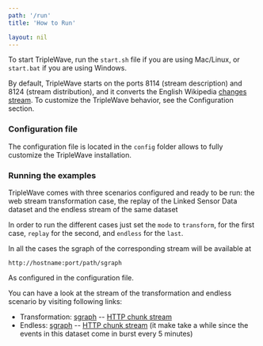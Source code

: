 ```yaml
---
path: '/run'
title: 'How to Run'

layout: nil
---
```


To start TripleWave, run the `start.sh` file if you are using Mac/Linux, or `start.bat` if you are using Windows.

By default, TripleWave starts on the ports 8114 (stream description) and 8124 (stream distribution), and it converts the English Wikipedia [changes stream](https://www.mediawiki.org/wiki/API:Recent_changes_stream). To customize the TripleWave behavior, see the Configuration section.

### Configuration file

The configuration file is located in the `config` folder allows to fully customize the TripleWave installation.

### Running the examples

TripleWave comes with three scenarios configured and ready to be run: the web stream transformation case, the replay of the Linked Sensor Data dataset and the endless stream of the same dataset

In order to run the different cases just set the `mode` to `transform`, for the first case, `replay` for the second, and `endless` for the `last`.

In all the cases the sgraph of the corresponding stream will be available at

    http://hostname:port/path/sgraph

As configured in the configuration file.

You can have a look at the stream of the transformation and endless scenario by visiting following links:

* Transformation: [sgraph](http://131.175.141.249/TripleWave-transform/sgraph) -- [HTTP chunk stream](http://131.175.141.249/TripleWave-transform/stream)
* Endless: [sgraph](http://131.175.141.249/TripleWave-endless/sgraph) -- [HTTP chunk stream](http://131.175.141.249/TripleWave-endless/stream) (it make take a while since the events in this dataset come in burst every 5 minutes)
